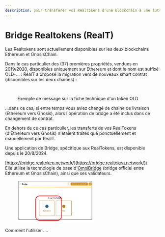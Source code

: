 ```yaml
---
description: pour transférer vos Realtokens d'une blockchain à une autre.
---
```


# Bridge Realtokens (RealT)

Les Realtokens sont actuellement disponibles sur les deux blockchains Ethereum et GnosisChain.

Dans le cas particulier des (37) premières propriétés, vendues en 2019/2020, disponibles uniquement sur Ethereum et dont le nom est suffixé OLD-... : RealT a proposé la migration vers de nouveaux smart contrat (disponibles sur les deux chaines) :

<figure><img src="../../.gitbook/assets/image (11) (1).png" alt="" width="563"><figcaption><p>Exemple de message sur la fiche technique d'un token OLD</p></figcaption></figure>

...dans ce cas, si entre temps vous aviez changé de chaine de livraison (Ethereum vers Gnosis), alors l'opération de bridge a été inclus dans ce changement de contrat.

En dehors de ce cas particulier, les transferts de vos RealTokens (d'Ethereum vers Gnosis) n'étaient  traités que ponctuellement et manuellement par RealT.

Une application de Bridge, spécifique aux RealTokens, est disponible depuis le 20/8/2024.

[https://bridge.realtoken.network/](https://bridge.realtoken.network/)\
\
Elle utilise la technologie de base d'[OmniBridge](https://omnibridge.gnosischain.com/bridge) (bridge officiel entre Ethereum et GnosisChain), ainsi  que ses validateurs.

<figure><img src="../../.gitbook/assets/image (2) (1) (1) (1) (1) (1) (1) (1) (1).png" alt="" width="248"><figcaption></figcaption></figure>

Comment l'utiliser ....
